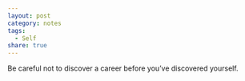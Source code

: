 ```yaml
---
layout: post
category: notes
tags:
  - Self
share: true
---
```

Be careful not to discover a career before you’ve discovered yourself.